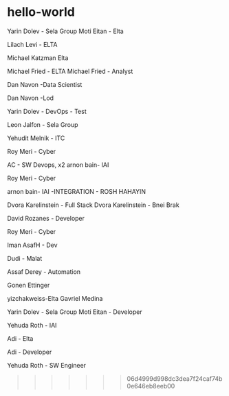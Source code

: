 # hello-world



Yarin Dolev - Sela Group
Moti Eitan - Elta



Lilach Levi - ELTA


Michael Katzman Elta


Michael Fried - ELTA
Michael Fried - Analyst

Dan Navon -Data Scientist

Dan Navon -Lod

Yarin Dolev - DevOps - Test

Leon Jalfon - Sela Group

Yehudit Melnik - ITC

Roy Meri - Cyber

AC - SW Devops, x2
arnon bain- IAI

Roy Meri - Cyber

arnon bain- IAI -INTEGRATION - ROSH HAHAYIN

Dvora Karelinstein - Full Stack
Dvora Karelinstein - Bnei Brak

David Rozanes - Developer

Roy Meri - Cyber

Iman
AsafH - Dev

Dudi - Malat

Assaf Derey - Automation

Gonen Ettinger

yizchakweiss-Elta
Gavriel Medina

Yarin Dolev - Sela Group
Moti Eitan - Developer





Yehuda Roth - IAI


Adi - Elta




Adi - Developer


Yehuda Roth - SW Engineer

>>>>>>> 06d4999d998dc3dea7f24caf74b0e646eb8eeb00
